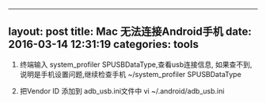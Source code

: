 ---
layout:     post
title:      Mac 无法连接Android手机
date:       2016-03-14 12:31:19
categories: tools
-----------------

1. 终端输入 system_profiler SPUSBDataType,查看usb连接信息,
如果查不到,说明是手机设置问题,继续检查手机
    ~/system_profiler SPUSBDataType

2. 把Vendor ID 添加到 adb_usb.ini文件中
    vi ~/.android/adb_usb.ini